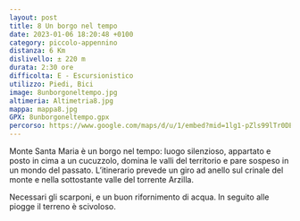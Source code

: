 ```yaml
---
layout: post
title: 8 Un borgo nel tempo
date: 2023-01-06 18:20:48 +0100
category: piccolo-appennino
distanza: 6 Km
dislivello:	± 220 m
durata:	2:30 ore
difficolta:	E - Escursionistico
utilizzo: Piedi, Bici
image: 8unborgoneltempo.jpg
altimeria: Altimetria8.jpg
mappa: mappa8.jpg
GPX: 8unborgoneltempo.gpx
percorso: https://www.google.com/maps/d/u/1/embed?mid=1lg1-pZls99lTr0DESlDsI293gZyzO1Y&ehbc=2E312F
---
```


Monte Santa Maria è un borgo nel tempo: luogo silenzioso, appartato e posto in cima a un cucuzzolo, domina le valli del territorio e pare sospeso in un mondo del passato. L’itinerario prevede un giro ad anello sul crinale del monte e nella sottostante valle del torrente Arzilla.

Necessari gli scarponi, e un buon rifornimento di acqua. In seguito alle piogge il terreno è scivoloso.

